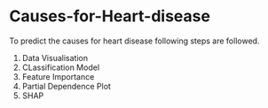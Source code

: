 # Causes-for-Heart-disease
To predict the causes for heart disease following steps are followed.
1. Data Visualisation
2. CLassification Model
3. Feature Importance
4. Partial Dependence Plot
5. SHAP
